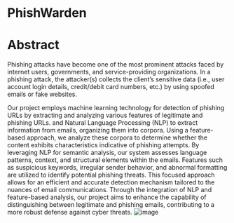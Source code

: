 # PhishWarden
  # Abstract
Phishing attacks have become one of the most prominent attacks faced by internet users, governments, and service-providing organizations. In a phishing attack, the attacker(s) collects the client’s sensitive data (i.e., user account login details, credit/debit card numbers, etc.) by using spoofed emails or fake websites. 

Our project employs machine learning technology for detection of phishing URLs by extracting and analyzing various features of legitimate and phishing URLs. and  Natural Language Processing (NLP) to extract information from emails, organizing them into corpora. Using a feature-based approach, we analyze these corpora to determine whether the content exhibits characteristics indicative of phishing attempts. By leveraging NLP for semantic analysis, our system assesses language patterns, context, and structural elements within the emails. Features such as suspicious keywords, irregular sender behavior, and abnormal formatting are utilized to identify potential phishing threats. This focused approach allows for an efficient and accurate detection mechanism tailored to the nuances of email communications. Through the integration of NLP and feature-based analysis, our project aims to enhance the capability of distinguishing between legitimate and phishing emails, contributing to a more robust defense against cyber threats.
![image](https://github.com/user-attachments/assets/3465e9a5-a26a-4a72-a02c-b764648947a8)
